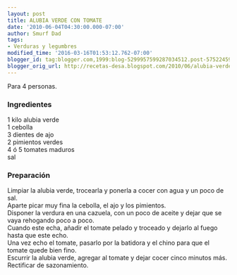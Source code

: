 ```yaml
---
layout: post
title: ALUBIA VERDE CON TOMATE
date: '2010-06-04T04:30:00.000-07:00'
author: Smurf Dad
tags:
- Verduras y legumbres
modified_time: '2016-03-16T01:53:12.762-07:00'
blogger_id: tag:blogger.com,1999:blog-5299957599287034512.post-5752245992354478116
blogger_orig_url: http://recetas-desa.blogspot.com/2010/06/alubia-verde-con-tomate.html
---
```


Para 4 personas.<br><h3>Ingredientes</h3><p>1 kilo alubia verde<br/>1 cebolla<br/>3 dientes de ajo<br/>2 pimientos verdes<br/>4 &oacute; 5 tomates maduros<br/>sal<br/></p><h3>Preparaci&oacute;n</h3><p>Limpiar la alubia verde, trocearla y ponerla a cocer con agua y un poco de sal.<br/>Aparte picar muy fina la cebolla, el ajo y los pimientos.<br/>Disponer la verdura en una cazuela, con un poco de aceite y dejar que se vaya rehogando poco a poco.<br/>Cuando este echa, a&ntilde;adir el tomate pelado y troceado y dejarlo al fuego hasta que este echo.<br/>Una vez echo el tomate, pasarlo por la batidora y el chino para que el tomate quede bien fino.<br/>Escurrir la alubia verde, agregar al tomate y dejar cocer cinco minutos m&aacute;s. Rectificar de sazonamiento.<br/></p>